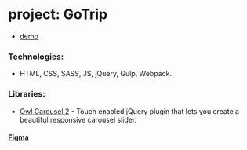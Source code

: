 # project: GoTrip

* [demo](https://bgtvalex.github.io/goTrip/)

### Technologies:
* HTML, CSS, SASS, JS, jQuery, Gulp, Webpack.

### Libraries:
* [Owl Carousel 2](https://owlcarousel2.github.io/OwlCarousel2/) - Touch enabled jQuery plugin that lets you create a beautiful responsive carousel slider.

#### [Figma](https://www.figma.com/file/w3Bb1v9Vq08lIoiIYLPegP/GoTrip?node-id=0%3A1&mode=dev)
